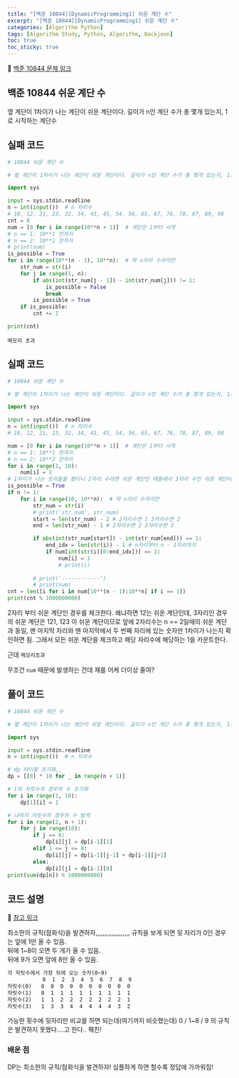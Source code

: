 ```yaml
---
title: "[백준 10844][DynamicProgramming1] 쉬운 계단 수"
excerpt: "[백준 10844][DynamicProgramming1] 쉬운 계단 수"
categories: [Algorithm Python]
tags: [Algorithm Study, Python, Algorithm, Backjoon]
toc: true
toc_sticky: true
---
```


📌 [백준 10844 문제 링크](https://www.acmicpc.net/problem/10844) <br>

## 백준 10844 쉬운 계단 수

옆 계단이 1차이가 나는 계단이 쉬운 계단이다. 길이가 n인 계단 수가 총 몇개 있는지, 1로 시작하는 계단수

## 실패 코드

```python
# 10844 쉬운 계단 수

# 옆 계단이 1차이가 나는 계단이 쉬운 계단이다. 길이가 n인 계단 수가 총 몇개 있는지, 1로 시작하는 계단수

import sys

input = sys.stdin.readline
n = int(input())  # n 자리수
# 10, 12, 21, 23, 32, 34, 43, 45, 54, 56, 65, 67, 76, 78, 87, 89, 98
cnt = 0
num = [0 for i in range(10**n + 1)]  # 계단은 1부터 시작
# n == 1: 10**1 전까지
# n == 2: 10**2 전까지
# print(num)
is_possible = True
for i in range(10**(n - 1), 10**n):  # 딱 n자리 수까지만
    str_num = str(i)
    for j in range(1, n):
        if abs(int(str_num[j - 1]) - int(str_num[j])) != 1:
            is_possible = False
            break
        is_possible = True
    if is_possible:
        cnt += 1

print(cnt)
```

`메모리 초과`

## 실패 코드

```python
# 10844 쉬운 계단 수

# 옆 계단이 1차이가 나는 계단이 쉬운 계단이다. 길이가 n인 계단 수가 총 몇개 있는지, 1로 시작하는 계단수

import sys

input = sys.stdin.readline
n = int(input())  # n 자리수
# 10, 12, 21, 23, 32, 34, 43, 45, 54, 56, 65, 67, 76, 78, 87, 89, 98

num = [0 for i in range(10**n + 1)]  # 계단은 1부터 시작
# n == 1: 10**1 전까지
# n == 2: 10**2 전까지
for i in range(1, 10):
    num[i] = 1
# 1차이가 나는 숫자들을 봤더니 2자리 수라면 쉬운 계단인 애들에서 3자리 수인 쉬운 계단이 되려면 10 자리수에서 차이가 1만 나는 애를 보면 된다.
is_possible = True
if n != 1:
    for i in range(10, 10**n):  # 딱 n자리 수까지만
        str_num = str(i)
        # print('str_num', str_num)
        start = len(str_num) - 2 # 2자리수면 1 3자리수면 2
        end = len(str_num) - 1 # 2자리수면 2 3자리수면 3

        if abs(int(str_num[start]) - int(str_num[end])) == 1:
            end_idx = len(str(i)) - 1 # n자리부터 n - 1자리까지
            if num[int(str(i)[0:end_idx])] == 1:
                num[i] = 1
                # print(i)
        
        # print('------------')
        # print(num)
cnt = len([i for i in num[10**(n - 1):10**n] if i == 1])
print(cnt % 1000000000)
```

2자리 부터 쉬운 계단인 경우를 체크한다. 왜냐하면 12는 쉬운 계단인데, 3자리인 경우의 쉬운 계단은 121, 123 이 쉬운 계단이므로 앞에 2자리수는 n == 2일때의 쉬운 계단과 동일, 맨 마지막 자리와 맨 마지막에서 두 번째 자리에 있는 숫자만 1차이가 나는지 확인하면 됨. 그래서 모든 쉬운 계단을 체크하고 해당 자리수에 해당하는 1을 카운트한다. <br>

근데 `메모리초과`  <br>

무조건 `num` 때문에 발생하는 건데 쟤를 어케 더이상 줄여?

## 풀이 코드


```python
# 10844 쉬운 계단 수

# 옆 계단이 1차이가 나는 계단이 쉬운 계단이다. 길이가 n인 계단 수가 총 몇개 있는지, 1로 시작하는 계단수

import sys

input = sys.stdin.readline
n = int(input())  # n 자리수

# dp 테이블 초기화,,
dp = [[0] * 10 for _ in range(n + 1)]

# 1의 자릿수의 경우의 수 초기화
for i in range(1, 10):
    dp[1][i] = 1

# 나머지 자릿수의 경우의 수 탐색
for i in range(2, n + 1):
    for j in range(10):
        if j == 0:
            dp[i][j] = dp[i-1][1]
        elif 1 <= j <= 8:
            dp[i][j] = dp[i-1][j-1] + dp[i-1][j+1]
        else:
            dp[i][j] = dp[i-1][8]
print(sum(dp[n]) % 1000000000)
```

## 코드 설명


📌 [참고 링크](https://wooono.tistory.com/642) <br>

최소한의 규칙(점화식)을 발견하자,,,,,,,,,,,,,,,,,,, 규칙을 보게 되면 뒷 자리가 0인 경우는 앞에 1만 올 수 있음. <br>
뒤에 1~8이 오면 두 개가 올 수 있음. <br>
뒤에 9가 오면 앞에 8만 올 수 있음. <br>

```txt
각 자릿수에서 가장 뒤에 오는 숫자(0~9)
           0  1  2  3  4  5  6  7  8  9
자릿수(0)   0  0  0  0  0  0  0  0  0  0
자릿수(1)   0  1  1  1  1  1  1  1  1  1
자릿수(2)   1  1  2  2  2  2  2  2  2  1
자릿수(3)   1  3  3  4  4  4  4  4  3  2
``` 
가능한 횟수에 뒷자리만 비교를 하면 되는데(여기까지 비슷했는데) 0 / 1~8 / 9 의 규칙은 발견하지 못했다....고 한다.. 뭬친!

### 배운 점

DP는 최소한의 규칙/점화식을 발견하자! 심플하게 하면 할수록 정답에 가까워짐!